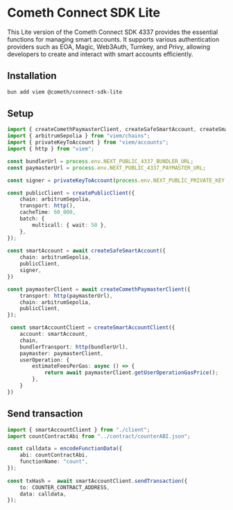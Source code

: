 # Cometh Connect SDK Lite
This Lite version of the Cometh Connect SDK 4337 provides the essential functions for managing smart accounts. It supports various authentication providers such as EOA, Magic, Web3Auth, Turnkey, and Privy, allowing developers to create and interact with smart accounts efficiently.

## Installation

```bash
bun add viem @cometh/connect-sdk-lite
```

## Setup

```ts
import { createComethPaymasterClient, createSafeSmartAccount, createSmartAccountClient } from "@cometh/connect-sdk-lite";
import { arbitrumSepolia } from "viem/chains";
import { privateKeyToAccount } from "viem/accounts";
import { http } from "viem";

const bundlerUrl = process.env.NEXT_PUBLIC_4337_BUNDLER_URL;
const paymasterUrl = process.env.NEXT_PUBLIC_4337_PAYMASTER_URL;

const signer = privateKeyToAccount(process.env.NEXT_PUBLIC_PRIVATE_KEY!);

const publicClient = createPublicClient({
    chain: arbitrumSepolia,
    transport: http(),
    cacheTime: 60_000,
    batch: {
        multicall: { wait: 50 },
    },
});
​
const smartAccount = await createSafeSmartAccount({
    chain: arbitrumSepolia,
    publicClient,
    signer,
})

const paymasterClient = await createComethPaymasterClient({
    transport: http(paymasterUrl),
    chain: arbitrumSepolia,
    publicClient,
});

 const smartAccountClient = createSmartAccountClient({
    account: smartAccount,
    chain,
    bundlerTransport: http(bundlerUrl),
    paymaster: paymasterClient,
    userOperation: {
        estimateFeesPerGas: async () => {
            return await paymasterClient.getUserOperationGasPrice();
        },
    }
})

```

## Send transaction

```ts
import { smartAccountClient } from "./client";
import countContractAbi from "../contract/counterABI.json";

const calldata = encodeFunctionData({
    abi: countContractAbi,
    functionName: "count",
});
  
const txHash =  await smartAccountClient.sendTransaction({
    to: COUNTER_CONTRACT_ADDRESS,
    data: calldata,
});

```
